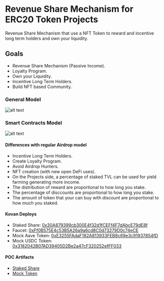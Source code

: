# Revenue Share Mechanism for ERC20 Token Projects

Revenue Share Mechanism that use a NFT Token to reward and incentive long term holders and own your liquidity. 

## Goals
- Revenue Share Mechanism (Passive Income).
- Loyalty Program.
- Own your Liquidity.
- Incentive Long Term Holders.
- Build NFT based Community.

### General Model

![alt text](https://github.com/NimrodHunter/Revenue-Share-NTF/blob/master/proposal/diagrams/rs.png?raw=true)

### Smart Contracts Model

![alt text](https://github.com/NimrodHunter/Revenue-Share-NTF/blob/master/proposal/diagrams/cm.png?raw=true)

#### Differences with regular Airdrop model 

- Incentive Long Term Holders.
- Create Loyalty Program.
- Avoid Airdrop Hunters.
- NFT creation (with new open DeFi uses).
- On the Projects side, a percentage of staked TVL can be used for yield farming generating more income.
- The distribution of reward are proportional to how long you stake.
- The percentage of disccounts are proportional to how long you stake.
- The amount of token that your can buy with discount are proportional to how much you staked.


#### Kovan Deploys

- Staked Share: [0x30A879399cb300E4f32d1fCEFf4F7dAbcE79dE8f](https://kovan.etherscan.io/address/0x30A879399cb300E4f32d1fCEFf4F7dAbcE79dE8f)
- Faucet: [0xFf0B575E4c53B5A26a9a6cd8C0d73279D0c74eCE](https://kovan.etherscan.io/address/0xFf0B575E4c53B5A26a9a6cd8C0d73279D0c74eCE)
- Mock Aave Token: [0xE3255FAdaF182A813933FEB8c69e3c91937854fD](https://kovan.etherscan.io/address/0xE3255FAdaF182A813933FEB8c69e3c91937854fD)
- Mock USDC Token: [0x3182042B07AD39405D2Be2a47cF320252efFF033](0x3182042B07AD39405D2Be2a47cF320252efFF033)

#### POC Artifacts
- [Staked Share](https://github.com/NimrodHunter/Revenue-Share-NTF/blob/master/poc-artifacts/StakedShare.json)
- [Mock Token](https://github.com/NimrodHunter/Revenue-Share-NTF/blob/master/poc-artifacts/MockToken.json)